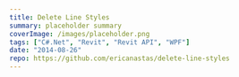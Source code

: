 ```yaml
---
title: Delete Line Styles
summary: placeholder summary
coverImage: /images/placeholder.png
tags: ["C#.Net", "Revit", "Revit API", "WPF"]
date: "2014-08-26"
repo: https://github.com/ericanastas/delete-line-styles
---
```

